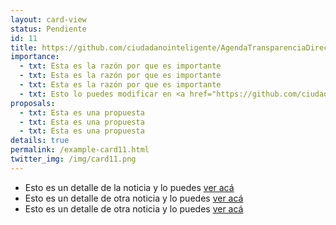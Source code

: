 ```yaml
---
layout: card-view
status: Pendiente
id: 11
title: https://github.com/ciudadanointeligente/AgendaTransparenciaDirectorioLegislativo/blob/gh-pages/_cards/card-11.md
importance:
  - txt: Esta es la razón por que es importante
  - txt: Esta es la razón por que es importante
  - txt: Esta es la razón por que es importante
  - txt: Esto lo puedes modificar en <a href="https://github.com/ciudadanointeligente/AgendaTransparenciaDirectorioLegislativo/blob/gh-pages/_cards/card-11.md">Github</a>
proposals:
  - txt: Esta es una propuesta
  - txt: Esta es una propuesta
  - txt: Esta es una propuesta
details: true
permalink: /example-card11.html
twitter_img: /img/card11.png
---
```


* Esto es un detalle de la noticia y lo puedes [ver acá](http://camara.cl/pley/pley_detalle.aspx?prmID=10478&prmBL=10095-07)
* Esto es un detalle de otra noticia y lo puedes [ver acá](http://www.agendadeprobidad.gob.cl/?ver=2291)
* Esto es un detalle de otra noticia y lo puedes [ver acá](http://www.agendadeprobidad.gob.cl/?ver=2288)